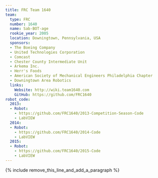```yaml
---
title: FRC Team 1640
team:
  type: FRC
  number: 1640
  name: Sab-BOT-age
  rookie_year: 2005
  location: Downingtown, Pennsylvania, USA
  sponsors:
  - The Boeing Company
  - United Technologies Corporation
  - Comcast
  - Chester County Intermediate Unit
  - Arkema Inc.
  - Herr's Foods
  - American Society of Mechanical Engineers Philadelphia Chapter
  - Downingtown Area Robotics
  links:
    Website: http://wiki.team1640.com
    GitHub: https://github.com/FRC1640
robot_code:
  2013:
  - Robot:
    - https://github.com/FRC1640/2013-Competition-Season-Code
    - LabVIEW
  2014:
  - Robot:
    - https://github.com/FRC1640/2014-Code
    - LabVIEW
  2015:
  - Robot:
    - https://github.com/FRC1640/2015-Code
    - LabVIEW
---
```


{% include remove_this_line_and_add_a_paragraph %}